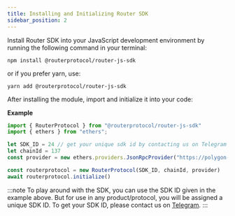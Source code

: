 ```yaml
---
title: Installing and Initializing Router SDK
sidebar_position: 2
---
```


Install Router SDK into your JavaScript development environment by running the following command in your terminal:

`npm install @routerprotocol/router-js-sdk`

or if you prefer yarn, use:

`yarn add @routerprotocol/router-js-sdk`

After installing the module, import and initialize it into your code:

**Example**
```jsx
import { RouterProtocol } from "@routerprotocol/router-js-sdk"
import { ethers } from "ethers";

let SDK_ID = 24 // get your unique sdk id by contacting us on Telegram
let chainId = 137
const provider = new ethers.providers.JsonRpcProvider("https://polygon-rpc.com", chainId)

const routerprotocol = new RouterProtocol(SDK_ID, chainId, provider)
await routerprotocol.initialize()
```

:::note
To play around with the SDK, you can use the SDK ID given in the example above. But for use in any product/protocol, you will be assigned a unique SDK ID. To get your SDK ID, please contact us on [Telegram](https://t.me/Add_ith).
:::